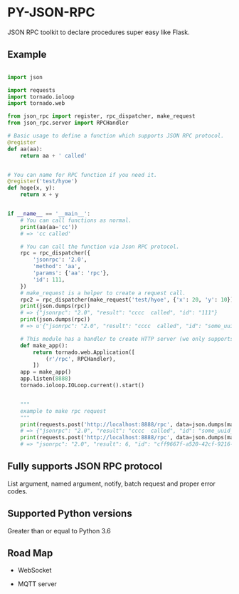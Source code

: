 # PY-JSON-RPC

JSON RPC toolkit to declare procedures super easy like Flask.


## Example

```python

import json

import requests
import tornado.ioloop
import tornado.web

from json_rpc import register, rpc_dispatcher, make_request
from json_rpc.server import RPCHandler

# Basic usage to define a function which supports JSON RPC protocol.
@register
def aa(aa):
    return aa + ' called'


# You can name for RPC function if you need it.
@register('test/hyoe')
def hoge(x, y):
    return x + y


if __name__ == '__main__':
    # You can call functions as normal.
    print(aa(aa='cc'))
    # => 'cc called'

    # You can call the function via Json RPC protocol.
    rpc = rpc_dispatcher({
        'jsonrpc': '2.0',
        'method': 'aa',
        'params': {'aa': 'rpc'},
        'id': 111,
    })
    # make_request is a helper to create a request call.
    rpc2 = rpc_dispatcher(make_request('test/hyoe', {'x': 20, 'y': 10}))
    print(json.dumps(rpc))
    # => {"jsonrpc": "2.0", "result": "cccc  called", "id": "111"}
    print(json.dumps(rpc))
    # => u'{"jsonrpc": "2.0", "result": "cccc  called", "id": "some_uuid_for_you"}'

    # This module has a handler to create HTTP server (we only supports tornado so far) supports JSON RPC super easy.
    def make_app():
        return tornado.web.Application([
            (r'/rpc', RPCHandler),
        ])
    app = make_app()
    app.listen(8888)
    tornado.ioloop.IOLoop.current().start()


    """
    example to make rpc request
    """
    print(requests.post('http://localhost:8888/rpc', data=json.dumps(make_request('aa', {'aa': 'cccc '}))).text)
    # => {"jsonrpc": "2.0", "result": "cccc  called", "id": "some_uuid_for_you"}
    print(requests.post('http://localhost:8888/rpc', data=json.dumps(make_request('test/hyoe', {'x': 3, 'y': 3}))).text)
    # => "jsonrpc": "2.0", "result": 6, "id": "cff9667f-a520-42cf-9216-ef2fa051a213"}
```


## Fully supports JSON RPC protocol

List argument, named argument, notify, batch request and proper error codes.


## Supported Python versions

Greater than or equal to Python 3.6


## Road Map

- WebSocket

- MQTT server
